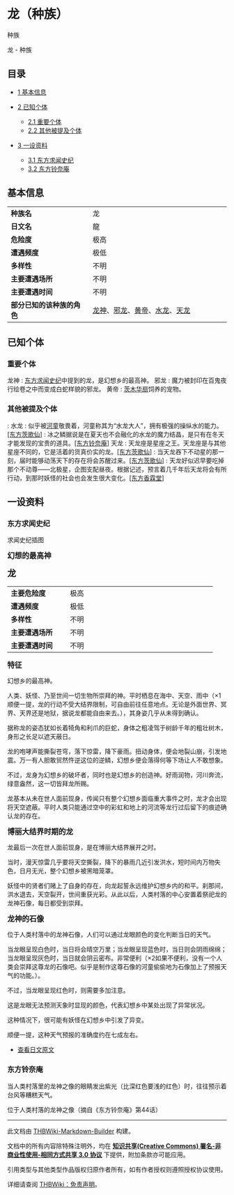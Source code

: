 # 龙（种族）

<!-- source html: G:\repos\THBWiki-Markdown-Builder\THBWikiMarkdown\Temp\main\4\45\ns0%3A%E9%BE%99%EF%BC%88%E7%A7%8D%E6%97%8F%EF%BC%89.html -->

种族

龙 - 种族

## 目录

- [1 基本信息](#基本信息)
- [2 已知个体](#已知个体)

  - [2.1 重要个体](#重要个体)
  - [2.2 其他被提及个体](#其他被提及个体)



- [3 一设资料](#一设资料)

  - [3.1 东方求闻史纪](#东方求闻史纪)
  - [3.2 东方铃奈庵](#东方铃奈庵)








## 基本信息

<table>
<tbody><tr><td style="width:180px"><b>种族名</b></td><td style="min-width:300px">龙</td></tr><tr><td><b>日文名</b></td><td>龍</td></tr><tr><td><b>危险度</b></td><td>极高</td></tr><tr><td><b>遭遇频度</b></td><td>极低</td></tr><tr><td><b>多样性</b></td><td>不明</td></tr><tr><td><b>主要遭遇场所</b></td><td>不明</td></tr><tr><td><b>主要遭遇时间</b></td><td>不明</td></tr><tr><td><b>部分已知的该种族的角色</b></td><td><a href="./龙神.md" class="mw-redirect" title="龙神">龙神</a>、<a href="./邪龙.md" title="邪龙">邪龙</a>、<a href="./黄帝.md" title="黄帝">黄帝</a>、<a href="/index.php?title=%E6%B0%B4%E9%BE%99&amp;action=edit&amp;redlink=1" class="new" title="水龙（页面不存在）">水龙</a>、<a href="/index.php?title=%E5%A4%A9%E9%BE%99&amp;action=edit&amp;redlink=1" class="new" title="天龙（页面不存在）">天龙</a></td></tr></tbody></table>



## 已知个体

### 重要个体
龙神
: [东方求闻史纪](./东方求闻史纪.md)中提到的龙，是幻想乡的最高神。
邪龙
: 魔力被封印在百鬼夜行绘卷之中而变成白蛇样貌的邪龙。
黄帝
: [茨木华扇](./茨木华扇.md)饲养的宠物。


### 其他被提及个体
: 水龙
: 似乎被[河童](./河童.md)敬畏着，河童称其为“水龙大人”，拥有极强的操纵水的能力。[&#91;东方茨歌仙&#93;](./东方茨歌仙-第十二话.md)
: 冰之鳞据说是在夏天也不会融化的水龙的魔力结晶，是只有在冬天才能发现的宝贵的道具。[&#91;东方铃奈庵&#93;](./东方铃奈庵-第十四话.md)
天龙
: 天龙座是星座之王。天龙座是与其他星座不同的，它是活着的货真价实的龙。[&#91;东方茨歌仙&#93;](./东方茨歌仙-第二十五话.md)
: 当天龙吞下不动星的那一刻，届时能够动荡天下的存在将会苏醒过来。[&#91;东方茨歌仙&#93;](./东方茨歌仙-第二十五话.md)
: 天龙好似迟早要吃掉那个不动尊——北极星，企图支配昼夜。根据记述，预言着几千年后天龙将会有所行动，到那时妖怪的社会也会发生很大变化。[&#91;东方香霖堂&#93;](./东方香霖堂-第21话.md)



## 一设资料

### 东方求闻史纪
[](./文件-龙（求闻史纪）.jpg.md)  [](./文件-龙（求闻史纪）.jpg.md)求闻史纪插图
  
 **<big>幻想的最高神</big>**   

 **<big><big>龙</big></big>** 
  


<table><tbody><tr><td width="120px"><b>主要危险度</b></td><td width="320px">极高</td></tr><tr><td width="120px"><b>遭遇频度</b></td><td width="320px">极低</td></tr><tr><td width="120px"><b>多样性</b></td><td width="320px">不明</td></tr><tr><td width="120px"><b>主要遭遇场所</b></td><td width="320px">不明</td></tr><tr><td width="120px"><b>主要遭遇时间</b></td><td width="320px">不明</td></tr></tbody></table>


  
 **<big>特征</big>** 
  
  
幻想乡的最高神。  

人类、妖怪、乃至世间一切生物所崇拜的神。平时栖息在海中、天空、雨中（×1顺便一提，龙的行动不受大结界限制，可自由前往任意地点。无论是外面世界、冥界、天界还是地狱，据说龙都能自由来去。），其身姿几乎从未得到确认。  

  
  
据称龙的姿态犹如长着犄角和利爪的巨蛇，身体之粗凌驾于树龄千年的粗壮树木，身形之长足以遮天蔽日。  

  
  
龙的咆哮声能撕裂苍穹，落下惊雷，降下豪雨。扭动身体，便会地裂山崩，引发地震。万一有人胆敢贸然忤逆这位的逆鳞，幻想乡便会落得何等下场让人不敢想象。  

  
  
不过，龙身为幻想乡的破坏者，同时也是幻想乡的创造神。好雨润物，河川奔流，绿意盎然，这一切皆拜龙所赐。  

  
  
龙基本从未在世人面前现身，传闻只有整个幻想乡面临重大事件之时，龙才会出现将天空遮蔽。平时人类只能通过空中的彩虹和地上的河流等龙行过后留下的痕迹确认龙的存在。  

  
  
  

 **<big>博丽大结界时期的龙</big>** 
  
  
龙最后一次在世人面前现身，是在博丽大结界展开之时。  

当时，漫天惊雷几乎要将天空撕裂，降下的暴雨几近引发洪水，短时间内万物失色，日月无光，整个幻想乡被黑暗笼罩。  

  
  
妖怪中的贤者们赌上了自身的存在，向龙起誓永远维护幻想乡内的和平。刹那间，洪水退去，天空裂开，世间重获光彩。从此以后，人类村落的中心安置着祭祀龙的龙神石像，每日都受到崇拜。  

  
  
  

 **<big>龙神的石像</big>** 
  
  
位于人类村落中的龙神石像，人们可以通过龙眼颜色的变化判断当日的天气。  

当龙眼呈现白色时，当日将会晴空万里；当龙眼呈现蓝色时，当日则会阴雨绵绵；当龙眼呈现灰色时，当日就会阴云密布。非常便利（×2如果不便利，没有一个人类会崇拜这尊龙的石像吧。似乎是制作这尊石像的河童偷偷地为石像加上了预报天气的功能。）。  

  
  
不过，当龙眼呈现红色时，则需要多加注意。  

这是龙眼无法预测天象时显现的颜色，代表幻想乡中某处出现了异常状况。  

这种情况下，很可能有妖怪在幻想乡中引发了异变。  

  
  
顺便一提，这种天气预报的准确度约在七成左右。  

  

- [查看日文原文](./东方求闻史纪-龙-中日对照.md)


### 东方铃奈庵
  
当人类村落里的龙神之像的眼睛发出紫光（比深红色要浅的红色）时，往往预示着台风等糟糕天气。
  

[](./文件-人类村落中的龙神石像.png.md)  [](./文件-人类村落中的龙神石像.png.md)位于人类村落的龙神之像（摘自《东方铃奈庵》第44话）




---

此文档由 [THBWiki-Markdown-Builder](https://github.com/Delsin-Yu/THBWiki-Markdown-Builder) 构建。

文档中的所有内容除特殊注明外，均在 [**知识共享(Creative Commons) 署名-非商业性使用-相同方式共享 3.0 协议**](https://creativecommons.org/licenses/by-sa/3.0/deed.zh-hans) 下提供，附加条款亦可能应用。

引用类型与其他类型作品版权归原作者所有，如有作者授权则遵照授权协议使用。

详细请查阅 [THBWiki：免责声明](https://thbwiki.cc/THBWiki:%E5%85%8D%E8%B4%A3%E5%A3%B0%E6%98%8E)。

